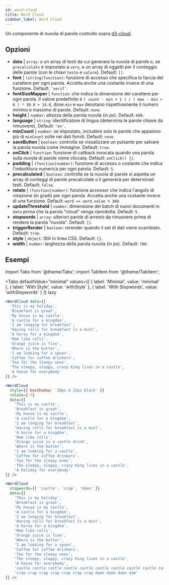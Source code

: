 ```yaml
---
id: word-cloud 
title: Word Cloud
sidebar_label: Word Cloud
---
```


Un componente di nuvola di parole costruito sopra [d3-cloud](https://github.com/jasondavies/d3-cloud).

## Opzioni

* __data__ | `array`: o un array di testi da cui generare la nuvola di parole o, se `precalcolato` è impostato a `vero`, e un array di oggetti per il conteggio delle parole (con le chiavi `testo` e `valore`). Default: `[]`.
* __font__ | `(string|function)`: funzione di accesso che specifica la faccia del carattere per ogni parola. Accetta anche una costante invece di una funzione. Default: `'serif'`.
* __fontSizeMapper__ | `function`: che indica la dimensione del carattere per ogni parola. Il valore predefinito è `( count - min + 1 ) / ( max - min + 6 ) * 30.0 + 14.0`, dove `min` e `max` denotano rispettivamente il numero minimo e massimo di parole. Default: `none`.
* __height__ | `number`: altezza della parola nuvola (in px). Default: `600`.
* __language__ | `string`: identificatore di lingua (determina le parole chiave da rimuovere). Default: `'en'`.
* __minCount__ | `number`: se impostato, includere solo le parole che appaiono più di `minCount` volte nei dati forniti. Default: `none`.
* __saveButton__ | `boolean`: controlla se visualizzare un pulsante per salvare la parola nuvola come immagine. Default: `true`.
* __onClick__ | `function`: funzione di callback invocata quando una parola sulla nuvola di parole viene cliccata. Default: `onClick() {}`.
* __padding__ | `(function|number)`: funzione di accesso o costante che indica l'imbottitura numerica per ogni parola. Default: `5`.
* __precalculated__ | `boolean`: controlla se la nuvola di parole si aspetta un array di conteggi di parole precalcolate o li genererà per determinati testi. Default: `false`.
* __rotate__ | `(function|number)`: funzione accessor che indica l'angolo di rotazione (in gradi) per ogni parola. Accetta anche una costante invece di una funzione. Default: `word => word.value % 360`.
* __updateThreshold__ | `number`: dimensione del batch di nuovi documenti in `data` prima che la parola "cloud" venga riprodotta. Default: `5`.
* __stopwords__ | `array`: ulteriori parole di arresto da rimuovere prima di rendere la parola "nuvola". Default: `[]`.
* __triggerRender__ | `boolean`: rerender quando il set di dati viene scambiato. Default: `true`.
* __style__ | `object`: Stili in linea CSS. Default: `{}`.
* __width__ | `number`: larghezza della parola nuvola (in px). Default: `700`.


## Esempi

import Tabs from '@theme/Tabs';
import TabItem from '@theme/TabItem';

<Tabs
    defaultValue="minimal"
    values={[
        { label: 'Minimal', value: 'minimal' },
        { label: 'With Style', value: 'withStyle' },
        { label: 'With Stopwords', value: 'withStopwords' }
    ]}
    lazy
>

<TabItem value="minimal">

```jsx live
<WordCloud data={[
  'This is my holiday', 
  'Breakfast is great', 
  'My house is my castle', 
  'A castle for a kingdom', 
  'I am longing for breakfast',
  'Having rolls for breakfast is a must',
  'A horse for a kingdom',
  'Mom like rolls',
  'Orange juice is fine',
  'Where is the butter',
  'I am looking for a spoon',
  'Coffee for coffee drinkers',
  'Tea for the sleepy ones',
  'The sleepy, sloppy, crazy King lives in a castle',
  'A house for everybody'
]} />
```
</TabItem>

<TabItem value="withStyle">

```jsx live
<WordCloud 
  style={{ boxShadow: '10px 0 25px black' }}
  rotate={-7}
  data={[
    'This is my castle', 
    'Breakfast is great', 
    'My house is my castle', 
    'A castle for a kingdom', 
    'I am longing for breakfast',
    'Having rolls for breakfast is a must',
    'A horse for a kingdom',
    'Mom like rolls',
    'Orange juice is a castle drink',
    'Where is the butter',
    'I am looking for a castle',
    'Coffee for coffee drinkers',
    'Tea for the sleepy ones',
    'The sleepy, sloppy, crazy King lives in a castle',
    'A holiday for everybody'
]} />
```
</TabItem>

<TabItem value="withStopwords">

```jsx live
<WordCloud 
  stopwords={[ 'castle', 'crap', 'damn' ]}
  data={[
    'This is my holiday', 
    'Breakfast is great', 
    'My house is my castle', 
    'A castle for a kingdom', 
    'I am longing for breakfast',
    'Having rolls for breakfast is a must',
    'A horse for a kingdom',
    'Mom like rolls',
    'Orange juice is fine',
    'Where is the butter',
    'I am looking for a spoon',
    'Coffee for coffee drinkers',
    'Tea for the sleepy ones',
    'The sleepy, sloppy, crazy King lives in a castle',
    'A house for everybody',
    'castle castle castle castle castle castle castle castle castle castle',
    'crap crap crap crap crap crap crap damn damn damn dam'
]} />
```

</TabItem>

</Tabs>
